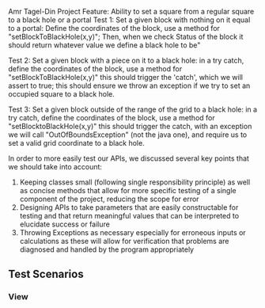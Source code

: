 Amr Tagel-Din
Project Feature:
Ability to set a square from a regular square to a black hole or a portal
Test 1:
Set a given block with nothing on it equal to a portal:
Define the coordinates of the block, use a method for "setBlockToBlackHole(x,y)";
Then, when we check Status of the block it should return whatever value we define a black hole to be"

Test 2:
Set a given block with a piece on it to a black hole:
in a try catch, define the coordinates of the block, use a method for "setBlockToBlackHole(x,y)"
this should trigger the 'catch', which we will assert to true; this should ensure we throw an 
exception if we try to set an occupied square to a black hole.

Test 3:
Set a given block outside of the range of the grid to a black hole:
in a try catch, define the coordinates of the block, use a method for "setBlocktoBlackHole(x,y)"
this should trigger the catch, with an exception we will call "OutOfBoundsException" (not the 
java one), and require us to set a valid grid coordinate to a black hole.

In order to more easily test our APIs, we discussed several key points that we should take into
account:

1. Keeping classes small (following single responsibility principle) as well as concise methods that
   allow for more specific testing of a single component of the project, reducing the scope for
   error
2. Designing APIs to take parameters that are easily constructable for testing and that return
   meaningful values that can be interpreted to elucidate success or failure
3. Throwing Exceptions as necessary especially for erroneous inputs or calculations as these will
   allow for verification that problems are diagnosed and handled by the program appropriately

## Test Scenarios

### View
